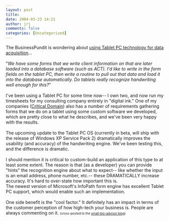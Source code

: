 ```yaml
---
layout: post
title: 
date: 2004-03-23 14:21
author: jrj
comments: false
categories: [Uncategorized]
---
```

The BusinessPundit is wondering about <a href="http://www.businesspundit.com/archives/001230.html" target="_blank">using Tablet PC technology for data acquisition</a>...
<br />
<br />"*We have some forms that we write client information on that are later loaded into a database software (such as ACT). I'd like to write in the form fields on the tablet PC, then write a routine to pull out that data and load it into the database automatically. Do tablets really recognize handwriting well enough for this?*"
<br />
<br />I've been using a Tablet PC for some time now-- I own two, and now run my timesheets for my consulting company entirely in "digital ink." One of my companies (<a href="http://www.criticaldomain.net" target="_blank">Critical Domain</a>) also has a number of requirements gathering forms that we do on a tablet using some custom software we developed, which are pretty close to what he describes, and we've been very happy with the results.
<br />
<br />The upcoming update to the Tablet PC OS (currently in beta, will ship with the release of Windows XP Service Pack 2) dramatically improves the usability (and accuracy) of the handwriting engine. We've been testing this, and the difference is dramatic.
<br />
<br />I should mention it is critical to custom-build an application of this type to at least some extent. The reason is that (as a developer) you can provide "hints" the recognition engine about what to expect-- like whether the input is an email address, phone number, etc.-- these DRAMATICALLY increase accuracy. It's hard to over-state how important this is.
<br />The newest version of Microsoft's InfoPath form engine has excellent Tablet PC support, which would enable such an implementation.
<br />
<br />One side benefit is the "cool factor." It definitely has an impact in terms of the customer perception of how high-tech your business is. People are always commenting on it. <font size="1">(cross-posted to the <a href="http://www.small-biz-advisor.com/news/blog/default.aspx" target="_blank">small-biz-advisor blog</a>)</font>
<br />
